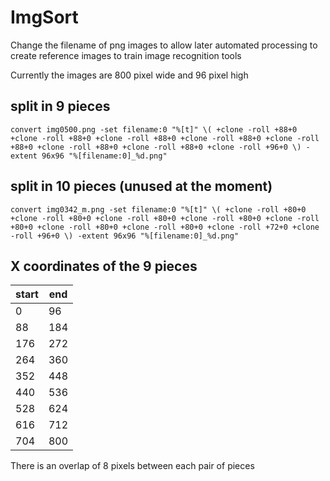 # ImgSort

Change the filename of png images to allow later automated processing to create reference images to train image recognition tools

Currently the images are 800 pixel wide and 96 pixel high

## split in 9 pieces

```
convert img0500.png -set filename:0 "%[t]" \( +clone -roll +88+0 +clone -roll +88+0 +clone -roll +88+0 +clone -roll +88+0 +clone -roll +88+0 +clone -roll +88+0 +clone -roll +88+0 +clone -roll +96+0 \) -extent 96x96 "%[filename:0]_%d.png"
```

## split in 10 pieces (unused at the moment)

```
convert img0342_m.png -set filename:0 "%[t]" \( +clone -roll +80+0 +clone -roll +80+0 +clone -roll +80+0 +clone -roll +80+0 +clone -roll +80+0 +clone -roll +80+0 +clone -roll +80+0 +clone -roll +72+0 +clone -roll +96+0 \) -extent 96x96 "%[filename:0]_%d.png"
```

## X coordinates of the 9 pieces

| start | end |
|-------|-----|
|   0 |  96 |
|  88 | 184 |
| 176 | 272 |
| 264 | 360 |
| 352 | 448 |
| 440 | 536 |
| 528 | 624 |
| 616 | 712 |
| 704 | 800 |

There is an overlap of 8 pixels between each pair of pieces
